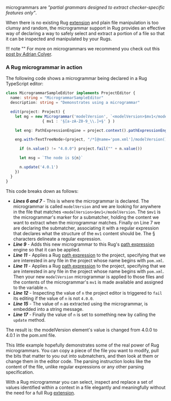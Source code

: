 microgrammars are *"partial grammars designed to extract checker-specific features only"*.

When there is no existing Rug [extension][extensions] and plain file manipulation is too clumsy and random, the microgrammar support in Rug provides an effective way of declaring a way to safely select and extract a portion of a file so that it can be inspected and manipulated by your Rugs.

[extensions]: extensions.md

!!! note ""
    For more on microgrammars we recommend you check out this [post by Adrian Colyer](https://blog.acolyer.org/2016/05/31/how-to-build-static-checking-systems-using-orders-of-magnitude-less-code/).

### A Rug microgrammar in action

The following code shows a microgrammar being declared in a Rug TypeScript editor:

```typescript linenums="1"
class MicrogrammarSampleEditor implements ProjectEditor {
  name: string = "MicrogrammarSampleEditor"
  description: string = "Demonstrates using a microgrammar"

  edit(project: Project) {
    let mg = new Microgrammar('modelVersion', `<modelVersion>$mv1</modelVersion`,
                { mv1 : '§[a-zA-Z0-9_\\.]+§' } )

    let eng: PathExpressionEngine = project.context().pathExpressionEngine().addType(mg)

    eng.with<TextTreeNode>(project, "/*[@name='pom.xml']/modelVersion()/mv1()", n => {

      if (n.value() != "4.0.0") project.fail("" + n.value())

      let msg = `The node is ${n}`

      n.update('4.0.1')
    })
  }
}
```

This code breaks down as follows:

- ***Lines 6 and 7*** - This is where the microgrammar is declared. The microgrammar is called `modelVersion` and we are looking for anywhere in the file that matches `<modelVersion>$mv1</modelVersion`. The `$mv1` is the microgrammar's marker for a submatcher, holding the content we want to extract when the microgrammar matches. Finally on Line 7 we are declaring the submatcher, associating it with a regular expression that declares what the structure of the `mv1` content should be. The § characters delineate a regular expression.
- ***Line 9*** - Adds this new microgrammar to this Rug's [path expression][path-expressions] engine so that it can be applied.
- ***Line 11*** - Applies a Rug [path expression][path-expressions] to the project, specifying that we are interested in any file in the project whose name begins with `pom.xml`.
- ***Line 11*** - Applies a Rug [path expression][path-expressions] to the project, specifying that we are interested in any file in the project whose name begins with `pom.xml`. Then your new `modelVersion` microgrammar is applied to those files and the contents of the microgrammar's `mv1` is made available and assigned to the variable `n`.
- ***Line 12*** - Inspecting the value of `n` the project editor is triggered to `fail` its editing if the value of `n` is not `4.0.0`.
- ***Line 15*** - The value of `n` as extracted using the microgrammar, is embedded into a string message.
- ***Line 17*** - Finally the value of `n` is set to something new by calling the `update` method.

The result is: the modelVersion element's value is changed from 4.0.0 to 4.0.1 in the pom.xml file.

This little example hopefully demonstrates some of the real power of Rug microgrammars. You can copy a piece of the file you want to modify, pull the bits that matter to you out into submatchers, and then look at them or change them in the editor code. The parsing instruction looks like the content of the file, unlike regular expressions or any other parsing specification.

With a Rug microgrammar you can select, inspect and replace a set of values identified within a context in a file elegantly and meaningfully without the need for a full Rug [extension][extensions].

[path-expressions]: path-expressions.md
